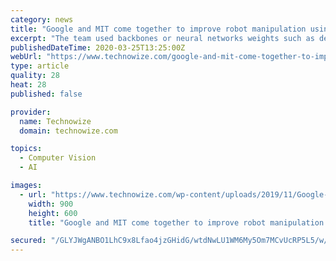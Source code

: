 ```yaml
---
category: news
title: "Google and MIT come together to improve robot manipulation using computer vision transference"
excerpt: "The team used backbones or neural networks weights such as detecting corners, colors, and filtering edges used in computer vision models into affordance based models. This training was injected into a robot for it to learn to grasp objects through trial and error. In computer vision, deep model architecture consists of two parts--the backbone ..."
publishedDateTime: 2020-03-25T13:25:00Z
webUrl: "https://www.technowize.com/google-and-mit-come-together-to-improve-robot-manipulation-using-computer-vision-transference/"
type: article
quality: 28
heat: 28
published: false

provider:
  name: Technowize
  domain: technowize.com

topics:
  - Computer Vision
  - AI

images:
  - url: "https://www.technowize.com/wp-content/uploads/2019/11/Google-Project-Nightingale.jpg"
    width: 900
    height: 600
    title: "Google and MIT come together to improve robot manipulation using computer vision transference"

secured: "/GLYJWgANBO1LhC9x8Lfao4jzGHidG/wtdNwLU1WM6My5Om7MCvUcRP5L5/w/yQvpy+tOJyO9hvoh4EMHQX3xnIuyEQQR0ihSc0VaPrsJctVbTPryrL8OiMfHe9wfR2G3hWmEsJdwltPfJoW+83PiiZNiya1tGYwlshseds2/wNZ10EVF7IcsYCq3FERwxe2fIkx5NcIfj12WpspU56jd7Dx9DYXYDSYsyb0U+2itjU6/MLEgUkJx5WuljBuJ9HHVvTfgk2P0JP06BG+NpwegQiuPADTrRXC9GQucd+aJ7krkRxM5pvZgWzFlheE9HSxfNMfUJD3C0Fl1/lVvwdceyY/2lXlS81dgZP+EX5cEVcJfvy+cdFz1xdaRMWIagYTSAphlPBZpqnwE1D2Z9jOpkukV4Zsm2C/5etZwC6ITjIA+2jI1u4m/VVSgZFy9QLi+hVLR/ApYdM+Ah9HWI5034jVq6Qa4z0WXKgoqyCRqko=;sF0JkVx1FYBUwR5NNugF1Q=="
---
```


